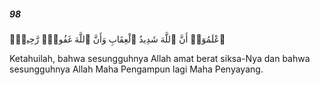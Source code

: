 ##### 98

<span class="ayah">ٱعْلَمُوٓا۟ أَنَّ ٱللَّهَ شَدِيدُ ٱلْعِقَابِ وَأَنَّ ٱللَّهَ غَفُورٌۭ رَّحِيمٌۭ</span>

<span class="ayah_translation">Ketahuilah, bahwa sesungguhnya Allah amat berat siksa-Nya dan bahwa sesungguhnya Allah Maha Pengampun lagi Maha Penyayang.</span>
